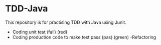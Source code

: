 # TDD-Java
This repository is for practising TDD with Java using Junit.

- Coding unit test (fail) (red)
- Coding production code to make test pass (pas) (green)
-Refactoring